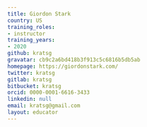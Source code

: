 ```yaml
---
title: Giordon Stark
country: US
training_roles:
- instructor
training_years:
- 2020
github: kratsg
gravatar: cb9c2a6bd418b3f913c5c6816b5db5ab
homepage: https://giordonstark.com/
twitter: kratsg
gitlab: kratsg
bitbucket: kratsg
orcid: 0000-0001-6616-3433
linkedin: null
email: kratsg@gmail.com
layout: educator
---
```


<!-- Write something about yourself here (if you want)!
You can use Markdown syntax to style this page.
-->
